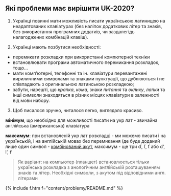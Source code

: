 <a name="problemy"></a>

## Які проблеми має вирішити UK-2020?

1. Українці повинні мати можливість писати українською латиницею на неадаптованих клавіатурах (без наліпок додаткових літер та знаків, без використання програмних додатків, чи заздалегідь налагоджених комбінацій клавіш).

2. Українці мають позбутися необхідності:

  - перемикати розкладки при використанні компютерної техніки
  - встановлювати програми автоматичного перемикання розкладок, тощо...
  - мати комп’ютерні, телефонні та ін. клавіатури перевантажені кириличними символами та знаками пунктуації, що дублюються і не співпадають з оригинальною латинською розкладкою;
  - забути, нарешті, що _крапка_, _кома_, знаки _питання_ та _оклику_, _лапки_ та інші символи знаходяться в різних місцях клавіатури в залежності від мови набору.

3. Щоб писалося зручно, читалося легко, виглядало красиво.

**мінімум**, що необхідно для можливості писати на укр лат - звичайна англійська (американська) клавіатура

**максимум**: при встановленій укр лат розкладці - ми можемо писати і на українській, і на англійській мовах без перемикання
(де буде доданий лише один символ - [комбінований акут](.latynka2020/combining_acute_accent), максимум - ще три ď, ľ, ť або d‘, l‘, t‘

> Як варіант: на компьютер (планшет) встановлюється тільки українська розкладка з анологічним англійській розташуванням знаків та літер. Необхідні символи, з акутом під відповідними англ. літерами

{% include f.htm f="content/problemy/README.md" %}
